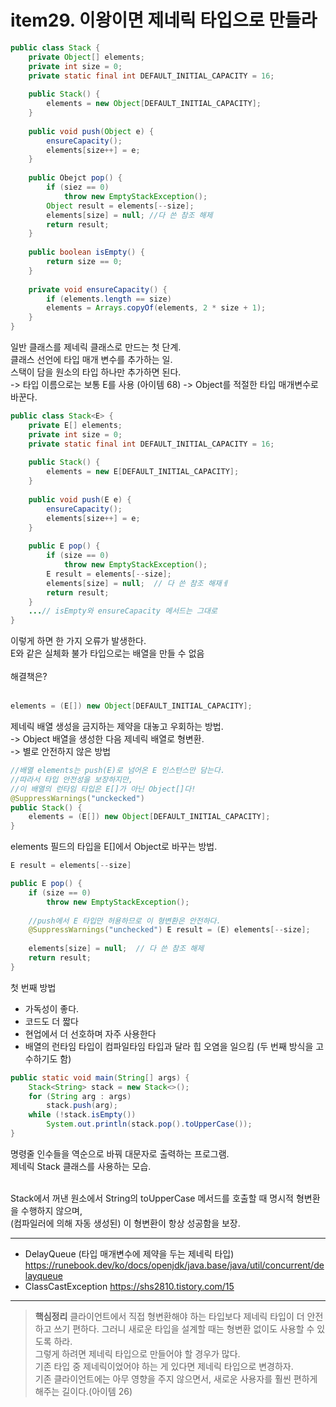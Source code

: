 # item29. 이왕이면 제네릭 타입으로 만들라
```java
public class Stack {
	private Object[] elements;
    private int size = 0;
    private static final int DEFAULT_INITIAL_CAPACITY = 16;
    
    public Stack() {
    	elements = new Object[DEFAULT_INITIAL_CAPACITY];
    }
    
    public void push(Object e) {
    	ensureCapacity();
        elements[size++] = e;
    }
    
    public Obejct pop() {
    	if (siez == 0)
        	throw new EmptyStackException();
        Object result = elements[--size];
        elements[size] = null; //다 쓴 참조 해제
        return result;
    }
    
    public boolean isEmpty() {
    	return size == 0;
    }
    
    private void ensureCapacity() {
    	if (elements.length == size)
        elements = Arrays.copyOf(elements, 2 * size + 1);
    }
}
```

일반 클래스를 제네릭 클래스로 만드는 첫 단계. <br>
클래스 선언에 타입 매개 변수를 추가하는 일. <br>
스택이 담을 원소의 타입 하나만 추가하면 된다. <br>
-> 타입 이름으로는 보통 E를 사용 (아이템 68)
-> Object를 적절한 타입 매개변수로 바꾼다.

```java
public class Stack<E> {
	private E[] elements;
    private int size = 0;
    private static final int DEFAULT_INITIAL_CAPACITY = 16;
    
    public Stack() {
    	elements = new E[DEFAULT_INITIAL_CAPACITY];
    }
    
    public void push(E e) {
    	ensureCapacity();
        elements[size++] = e;
    }
    
    public E pop() {
    	if (size == 0)
        	throw new EmptyStackException();
        E result = elements[--size];
        elements[size] = null;  // 다 쓴 참조 해재ㅔ
        return result;
    }
    ...// isEmpty와 ensureCapacity 메서드는 그대로
}
```

이렇게 하면 한 가지 오류가 발생한다. <br>
E와 같은 실체화 불가 타입으로는 배열을 만들 수 없음 <br>
<br>
해결책은? <br> <br>

```java
elements = (E[]) new Object[DEFAULT_INITIAL_CAPACITY];
```
제네릭 배열 생성을 금지하는 제약을 대놓고 우회하는 방법. <br>
-> Object 배열을 생성한 다음 제네릭 배열로 형변환. <br>
-> 별로 안전하지 않은 방법 <br>

```java
//배열 elements는 push(E)로 넘어온 E 인스턴스만 담는다.
//따라서 타입 안전성을 보장하지만,
//이 배열의 런타임 타입은 E[]가 아닌 Object[]다!
@SuppressWarnings("unckecked")
public Stack() {
	elements = (E[]) new Object[DEFAULT_INITIAL_CAPACITY];
}
```

elements 필드의 타입을 E[]에서 Object로 바꾸는 방법.<br>
```java
E result = elements[--size]
```

```java
public E pop() {
	if (size == 0)
    	throw new EmptyStackException();
        
    //push에서 E 타입만 허용하므로 이 형변환은 안전하다.
    @SuppressWarnings("unchecked") E result = (E) elements[--size];
    
    elements[size] = null;  // 다 쓴 참조 해제
    return result;
}
```

첫 번째 방법 <br>
- 가독성이 좋다.
- 코드도 더 짧다
- 현업에서 더 선호하며 자주 사용한다
- 배열의 런타임 타입이 컴파일타임 타입과 달라 힙 오염을 일으킴
(두 번째 방식을 고수하기도 함)

```java
public static void main(String[] args) {
	Stack<String> stack = new Stack<>();
    for (String arg : args)
    	stack.push(arg);
    while (!stack.isEmpty())
    	System.out.println(stack.pop().toUpperCase());
}
```
명령줄 인수들을 역순으로 바꿔 대문자로 출력하는 프로그램. <br>
제네릭 Stack 클래스를 사용하는 모습. <br><br>

Stack에서 꺼낸 원소에서 String의 toUpperCase 메서드를 호출할 때 명시적 형변환을 수행하지 않으며, <br>
(컴파일러에 의해 자동 생성된) 이 형변환이 항상 성공함을 보장. <br>

---
- DelayQueue (타입 매개변수에 제약을 두는 제네릭 타입)
https://runebook.dev/ko/docs/openjdk/java.base/java/util/concurrent/delayqueue
- ClassCastException
https://shs2810.tistory.com/15
---
>**핵심정리**
클라이언트에서 직접 형변환해야 하는 타입보다 제네릭 타입이 더 안전하고 쓰기 편하다. 그러니 새로운 타입을 설계할 때는 형변환 없이도 사용할 수 있도록 하라. <br>
그렇게 하려면 제네릭 타입으로 만들어야 할 경우가 많다. <br>
기존 타입 중 제네릭이었어야 하는 게 있다면 제네릭 타입으로 변경하자. <br>
기존 클라이언트에는 아무 영향을 주지 않으면서, 새로운 사용자를 훨씬 편하게 해주는 길이다.(아이템 26)
